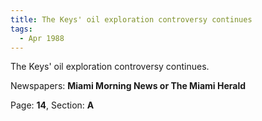 ```yaml
---  
title: The Keys' oil exploration controversy continues  
tags:  
  - Apr 1988  
---  
```

  
The Keys' oil exploration controversy continues.  
  
Newspapers: **Miami Morning News or The Miami Herald**  
  
Page: **14**, Section: **A** 
